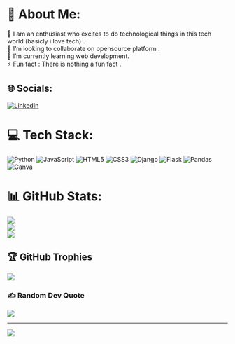 # 💫 About Me:
🔭 I am an enthusiast who excites to do technological things in this tech world (basicly i love tech) . <br>👯 I’m looking to collaborate on opensource platform .<br>🌱 I’m currently learning web development. <br>⚡ Fun fact : There is nothing a fun fact . 




## 🌐 Socials:
[![LinkedIn](https://img.shields.io/badge/LinkedIn-%230077B5.svg?logo=linkedin&logoColor=white)](https://linkedin.com/in/t-kanak-363a1a275) 

# 💻 Tech Stack:
![Python](https://img.shields.io/badge/python-3670A0?style=for-the-badge&logo=python&logoColor=ffdd54) ![JavaScript](https://img.shields.io/badge/javascript-%23323330.svg?style=for-the-badge&logo=javascript&logoColor=%23F7DF1E) ![HTML5](https://img.shields.io/badge/html5-%23E34F26.svg?style=for-the-badge&logo=html5&logoColor=white) ![CSS3](https://img.shields.io/badge/css3-%231572B6.svg?style=for-the-badge&logo=css3&logoColor=white) ![Django](https://img.shields.io/badge/django-%23092E20.svg?style=for-the-badge&logo=django&logoColor=white) ![Flask](https://img.shields.io/badge/flask-%23000.svg?style=for-the-badge&logo=flask&logoColor=white) ![Pandas](https://img.shields.io/badge/pandas-%23150458.svg?style=for-the-badge&logo=pandas&logoColor=white) ![Canva](https://img.shields.io/badge/Canva-%2300C4CC.svg?style=for-the-badge&logo=Canva&logoColor=white)
# 📊 GitHub Stats:
![](https://github-readme-stats.vercel.app/api?username=KT252005&theme=highcontrast&hide_border=false&include_all_commits=false&count_private=false)<br/>
![](https://github-readme-streak-stats.herokuapp.com/?user=KT252005&theme=highcontrast&hide_border=false)<br/>
![](https://github-readme-stats.vercel.app/api/top-langs/?username=KT252005&theme=highcontrast&hide_border=false&include_all_commits=false&count_private=false&layout=compact)

## 🏆 GitHub Trophies
![](https://github-profile-trophy.vercel.app/?username=KT252005&theme=radical&no-frame=false&no-bg=true&margin-w=4)

### ✍️ Random Dev Quote
![](https://quotes-github-readme.vercel.app/api?type=horizontal&theme=radical)

---
[![](https://visitcount.itsvg.in/api?id=KT252005&icon=0&color=0)](https://visitcount.itsvg.in)

<!-- Proudly created with GPRM ( https://gprm.itsvg.in ) -->
